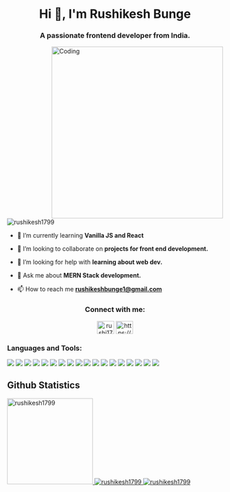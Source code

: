<h1 align="center">Hi 👋, I'm Rushikesh Bunge</h1>
<h3 align="center">A passionate frontend developer from India.</h3>
<img align="right" alt="Coding" width="400" src="https://cdn.dribbble.com/users/1162077/screenshots/3848914/programmer.gif" />

<p align="left"> <img src="https://komarev.com/ghpvc/?username=rushikesh1799&label=Profile%20views&color=0e75b6&style=flat" alt="rushikesh1799" /> </p>

- 🌱 I’m currently learning **Vanilla JS and React**

- 👯 I’m looking to collaborate on **projects for front end development.**

- 🤝 I’m looking for help with **learning about web dev.**

- 💬 Ask me about **MERN Stack development.**

- 📫 How to reach me **rushikeshbunge1@gmail.com**

<h3 align="center">Connect with me:</h3>
<p align="center">
<a href="https://twitter.com/rushi1799" target="blank"><img align="center" src="https://raw.githubusercontent.com/rahuldkjain/github-profile-readme-generator/master/src/images/icons/Social/twitter.svg" alt="rushi1799" height="30" width="40" /></a>
<a href="https://linkedin.com/in/https://www.linkedin.com/in/rushikesh-bunge-9b14b2155/" target="blank"><img align="center" src="https://raw.githubusercontent.com/rahuldkjain/github-profile-readme-generator/master/src/images/icons/Social/linked-in-alt.svg" alt="https://www.linkedin.com/in/rushikesh-bunge-9b14b2155/" height="30" width="40" /></a>
</p>

<h3 align="left">Languages and Tools:</h3>

<p align="left">
    <img src="https://img.icons8.com/color/48/000000/c-programming.png" />
    <img src="https://img.icons8.com/fluency/48/000000/python.png" />
    <img src="https://img.icons8.com/color/48/000000/html-5--v1.png" />
    <img src="https://img.icons8.com/color/48/000000/css3.png" />
    <img src="https://img.icons8.com/color/48/000000/javascript--v1.png" />
    <img src="https://img.icons8.com/ultraviolet/40/000000/react--v1.png" />
    <img src="https://img.icons8.com/color/48/000000/typescript.png" />
    <img src="https://img.icons8.com/color/48/000000/redux.png" />
    <img src="https://img.icons8.com/color/48/000000/chakra-ui.png" />
    <img src="https://img.icons8.com/color/48/000000/firebase.png" />
    <img src="https://img.icons8.com/color/48/000000/android-studio--v2.png" />
    <img src="https://img.icons8.com/color/48/000000/git.png" />
    <img src="https://img.icons8.com/color/48/000000/spring-logo.png" />
    <img src="https://img.icons8.com/color/48/000000/mysql-logo.png" />
    <img src="https://img.icons8.com/color/48/000000/linux--v1.png" />
    <img src="https://img.icons8.com/color/48/000000/visual-studio-code-2019.png" />
    <img
        src="https://img.icons8.com/external-tal-revivo-shadow-tal-revivo/48/000000/external-mongodb-a-cross-platform-document-oriented-database-program-logo-shadow-tal-revivo.png" />
    <img src="https://img.icons8.com/fluency/48/000000/node-js.png" />
</p>

## Github Statistics
<div>
  <a href='https://github.com/rushikesh1799/github-readme-stats'>
    <img src="https://github-readme-stats.vercel.app/api/top-langs?username=rushikesh1799&show_icons=true&locale=en&layout=compact" alt="rushikesh1799" height="200"></img>
  </a>
      
  <a href='https://github.com/rushikesh1799/github-readme-stats'>
    <img src="https://github-readme-stats.vercel.app/api?username=rushikesh1799&show_icons=true&locale=en" alt="rushikesh1799"></img>
  </a>
  
  <a href='https://github.com/rushikesh1799/github-readme-stats'>
    <img src="https://github-readme-streak-stats.herokuapp.com/?user=rushikesh1799&" alt="rushikesh1799"></img>
  </a>
</div>
